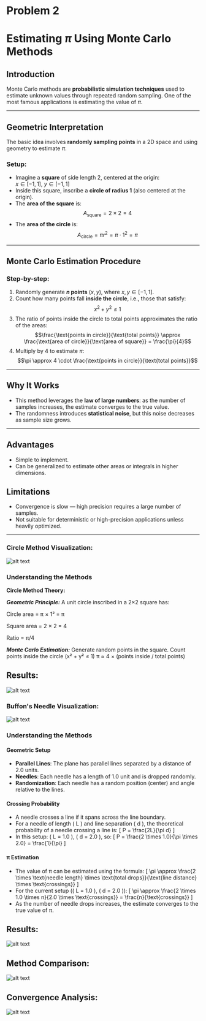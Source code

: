 # Problem 2

# Estimating $\pi$ Using Monte Carlo Methods

## Introduction

Monte Carlo methods are **probabilistic simulation techniques** used to estimate unknown values through repeated random sampling. One of the most famous applications is estimating the value of $\pi$.

---

## Geometric Interpretation

The basic idea involves **randomly sampling points** in a 2D space and using geometry to estimate $\pi$.

### Setup:
- Imagine a **square** of side length 2, centered at the origin:  
  $x \in [-1, 1]$, $y \in [-1, 1]$
- Inside this square, inscribe a **circle of radius 1** (also centered at the origin).
- The **area of the square** is:  
  $$A_{\text{square}} = 2 \times 2 = 4$$
- The **area of the circle** is:  
  $$A_{\text{circle}} = \pi r^2 = \pi \cdot 1^2 = \pi$$

---

## Monte Carlo Estimation Procedure

### Step-by-step:

1. Randomly generate **$n$ points** $(x, y)$, where $x, y \in [-1, 1]$.
2. Count how many points fall **inside the circle**, i.e., those that satisfy:  
   $$x^2 + y^2 \leq 1$$
3. The ratio of points inside the circle to total points approximates the ratio of the areas:  
   $$\frac{\text{points in circle}}{\text{total points}} \approx \frac{\text{area of circle}}{\text{area of square}} = \frac{\pi}{4}$$
4. Multiply by 4 to estimate $\pi$:  
   $$\pi \approx 4 \cdot \frac{\text{points in circle}}{\text{total points}}$$

---

## Why It Works

- This method leverages the **law of large numbers**: as the number of samples increases, the estimate converges to the true value.
- The randomness introduces **statistical noise**, but this noise decreases as sample size grows.

---

## Advantages

- Simple to implement.
- Can be generalized to estimate other areas or integrals in higher dimensions.

## Limitations

- Convergence is slow — high precision requires a large number of samples.
- Not suitable for deterministic or high-precision applications unless heavily optimized.

---
### Circle Method Visualization:

![alt text](image-7.png)



### Understanding the Methods
**Circle Method Theory:**

***Geometric Principle:*** A unit circle inscribed in a 2×2 square has:

Circle area = π × 1² = π

Square area = 2 × 2 = 4

Ratio = π/4

***Monte Carlo Estimation:*** Generate random points in the square. 
 Count points inside the circle (x² + y² ≤ 1)
π ≈ 4 × (points inside / total points)

## Results:

![alt text](image-10.png)

###  Buffon's Needle Visualization:
![alt text](image-9.png)

### Understanding the Methods
#### Geometric Setup
- **Parallel Lines**: The plane has parallel lines separated by a distance of 2.0 units.
- **Needles**: Each needle has a length of 1.0 unit and is dropped randomly.
- **Randomization**: Each needle has a random position (center) and angle relative to the lines.

#### Crossing Probability
- A needle crosses a line if it spans across the line boundary.
- For a needle of length \( L \) and line separation \( d \), the theoretical probability of a needle crossing a line is:
  \[
  P = \frac{2L}{\pi d}
  \]
- In this setup: \( L = 1.0 \), \( d = 2.0 \), so:
  \[
  P = \frac{2 \times 1.0}{\pi \times 2.0} = \frac{1}{\pi}
  \]

#### π Estimation
- The value of π can be estimated using the formula:
  \[
  \pi \approx \frac{2 \times \text{needle length} \times \text{total drops}}{\text{line distance} \times \text{crossings}}
  \]
- For the current setup (\( L = 1.0 \), \( d = 2.0 \)):
  \[
  \pi \approx \frac{2 \times 1.0 \times n}{2.0 \times \text{crossings}} = \frac{n}{\text{crossings}}
  \]
- As the number of needle drops increases, the estimate converges to the true value of π.

## Results:

![alt text](image-11.png)

## Method Comparison:

![alt text](image-12.png)

## Convergence Analysis:
![alt text](image-13.png)